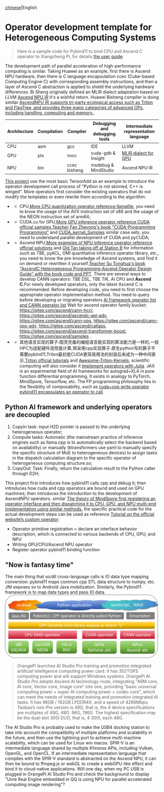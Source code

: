 [chinese](./README.zh.md)|English 

# Operator development template for Heterogeneous Computing Systems

> Here is a sample code for Pybind11 to bind CPU and Ascend C operator to Xiangcheng Pi, for details [the user guide](https://www.bilibili.com/video/BV1hrMtzqERU).


The development path of parallel acceleration of high-performance computing is similar. Taking Huawei as an example, first there is Ascend NPU hardware, then there is C language encapsulation ccec (Cube-based Computing Engine C) with corresponding assembly instructions, and then a layer of Ascend C abstraction is applied to shield the underlying hardware differences. Bi Sheng originally defined an MLIR dialect adaptation based on LLVM [Ascend NPU IR](https://gitee.com/ascend/ascendnpu-ir) it's a wishful return. Huawei Bisheng compiler is doing similar [AscendNPU IR supports tri-party ecological access such as Triton and FlagTree, and provides three major categories of advanced OPs, including handling, computing and memory.](https://www.bilibili.com/video/BV1NCTsz1EwK/).

|Architecture|Compilation|Compiler|Debugging and debugging tools|Intermediate representation language|
|------|---------|--------------|----------------------|----------------------|
|CPU|asm|gcc|IDE|LLVM|
|GPU|ptx|nvcc|cuda-gdb & Insight|[MLIR dialect for GPU](https://mlir.llvm.org/docs/Dialects/GPU/)|
|NPU|bin|ccec bisheng|msdebug & MindStudio|Ascend NPU IR|


 [This project](https://github.com/Tridu33/OperatorsDevTemplate/tree/main) use the most basic TensorAdd as an example to introduce the operator development call process of "Python is not skinned, C++ is winged". More operators first consider the existing operators that do not modify the templates or even rewrite them according to the algorithm:

- - CPU,[More CPU quantization operator reference llamafile](https://github.com/Mozilla-Ocho/llamafile/tree/main/llama.cpp), you need to know the usage of the AVX instruction set of x86 and the usage of the NEON instruction set of arm64;
- - CUDA.cu for GPU,[More GPU inference operator reference CUDA official samples](https://github.com/NVIDIA/cuda-samples/tree/master/Samples),[Teacher Fan Zheyong's book "CUDA-Programming Programming"](https://github.com/brucefan1983/CUDA-Programming) and [CUDA_kernel_Samples](https://github.com/Tongkaio/CUDA_Kernel_Samples) similar case sets, you need to understand parallel development of CUDA and pyCUDA;
- - Ascend NPU,[More examples of NPU inference operator reference official solutions](https://github.com/Ascend/samples/tree/master/cplusplus/level1_single_api/4_op_dev/1_custom_op) and [Old Tan taking off at Station B](https://space.bilibili.com/668461244?spm_id_from=333.337.0.0) for information such as TBE, pyACL, OMl quantitative inference operator library, etc., you need to know the pre-knowledge of Ascend systems, and find it on demand or rewritten it yourself.[Teacher Su Tonghua's book "AscendC Heterogeneous Programming-Ascend Operator Design Guide" with the book code and PPT](https://box.lenovo.com/l/8uf9SX). There are several ways to develop CANN operators: TBE DSL, TBE TIK, AI CPU and **Ascend C**.For newly developed operators, only the latest Ascend C is recommended. Before developing code, you need to first choose the appropriate operator implementation method. You need to query before developing or migrating operators [AI framework operator list and CANN operator list](https://www.hiascend.com/document/detail/zh/canncommercial/80RC1/apiref/operatorlist/operatorlist_0000.html) 
Wait for ascend operator family bucket: https://gitee.com/ascend/cann-hccl,
https://gitee.com/ascend/ascendc-api-adv,
https://gitee.com/ascend/cann-ops,
https://gitee.com/ascend/cann-ops-adv,
https://gitee.com/ascend/catlass,
https://gitee.com/ascend/ascend-transformer-boost,
https://gitee.com/ascend/samples .

- - 其他语言实现的算子:图灵完备的编程语言能实现的算法能力是一样的,一般HPC为适配硬件高性能计算,常采用cpp实现算子.原生python写的算子不需要pybind11,Triton最初是CUDA更简易用法的封装后来成为一种中间表示,[Triton official tutorials](https://github.com/triton-lang/triton/blob/main/python/tutorials/01-vector-add.py) and [Awesome-Triton-Kernels](https://github.com/zinccat/Awesome-Triton-Kernels), scientific computing will also consider it [Implement operators with Julia](https://www.mindspore.cn/tutorials/zh-CN/r2.6.0/custom_program/operation/op_custom_julia.html). JAX is an experimental field of AI frameworks for autograd+XLA in pure function differential programming. It exists in analogy to PyTorch, MindSpore, Tensorflow, etc. The FP programming philosophy lies in the flexibility of composability, such as [cuda+cpp write operator pybind11 encapsulates an operator to call](https://jax.ac.cn/en/latest/Custom_Operation_for_GPUs.html).


## Python AI framework and underlying operators are decoupled

1. CopyIn task: input H2D pointer is passed to the underlying heterogeneous operator;
2. Compute tasks: Automatic (the mainstream practice of inference engines such as llama.cpp is to automatically select the backend based on availability) or manually (ktransformers use yaml to manually specify the specific structure of MoE to heterogeneous devices) to assign tasks in the dispatch calculation diagram to the specific operator of heterogeneous computing structure.so;
3. CopyOut: Task: Finally, return the calculation result to the Python caller through D2H;

This project first introduces how pybind11 calls cpp and debug it; then introduces how cuda and cpp operators are bound and used on GPU machines; then introduces the introduction to the development of AscendNPU operators. similar [The theory of MindSpore first registering an operator interface and then dispatching it to CPU, GPU, and NPU multi-end implementation using similar methods.](https://github.com/openmlsys/openmlsys-zh/blob/main/chapter_programming_interface/c_python_interaction.md) the specific practical code for the actual development steps can be used as reference [Tutorial on the official website’s custom operator](https://www.mindspore.cn/docs/zh-CN/r2.5.0/model_train/custom_program/op_custom.html):

- Operator primitive registration = declare an interface behavior description, which is connected to various backends of CPU, GPU, and NPU
- Writing GPU/CPU/Ascend NPU operator
- Register operator pybind11 binding function


## "Now is fantasy time" 
The main thing that so/dll cross-language calls is IO data type mapping conversion: pybind11 maps common cpp STL data structure to numpy, etc. JNI exposes so to Android Java mobilization. Similarly, the Pybind11 framework is to map data types and pass IO data.
 ![](./img/HeterogeneousComputingOperatorDevelopment.png) 


>OrangePi launches AI Studio Pro training and promotion integrated artificial intelligence computing power card. It has 352TOPS computing power and will support Windows systems. OrangePi AI Studio Pro adopts Ascend AI technology route, integrating "ARM core, Al core, Vector core, Image core" into one, providing "basic universal computing power + super AI computing power + codec core", which can meet the needs of integrated training and promotion integrated AI tasks. It has 96GB / 192GB LPDDR4X, and a speed of 4266Mbps. Taobao’s non-Pro version is 48G, that is, the 4 device specifications are multiples of 48G, 48G  96G, 196G. The highest specification may be the dual-slot 300I DUO, that is, 4 300I, each 48G.

The AI ​​Studio Pro is probably used to make the USB4 docking station to take into account the compatibility of multiple platforms and scalability in the future, and then use the lightning port to achieve multi-machine scalability, which can be used for Linux win macos. SPIR-V is an intermediate language shared by multiple Khronos APIs, including Vulkan, OpenGL, and OpenCL. If an intermediate representation language that complies with the SPIR-V standard is abstracted on the Ascend NPU, it can then be bound to ffmpeg.js or webGL to create a webGPU-like effect and bind it to cloud-native applications. Will one day, when my PC USB is plugged in OrangePi AI Studio Pro and check the background to display "Unre Real Engine embedded in QQ is using NPU for parallel accelerated computing image rendering"?